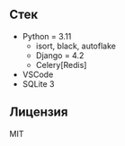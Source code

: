 ## Стек

- Python = 3.11
  - isort, black, autoflake
  - Django = 4.2
  - Celery[Redis]
- VSCode
- SQLite 3

## Лицензия

MIT
